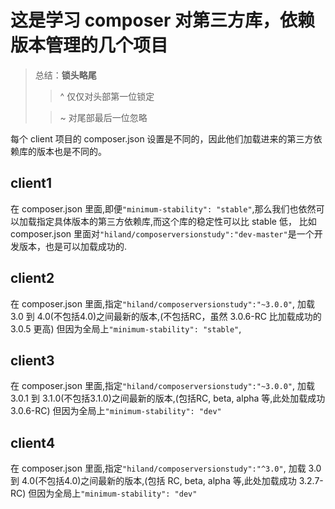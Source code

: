 # 这是学习 composer 对第三方库，依赖版本管理的几个项目
> 总结：**锁头略尾**
>> ^ 仅仅对头部第一位锁定
> 
>> ~ 对尾部最后一位忽略
 
每个 client 项目的 composer.json 设置是不同的，因此他们加载进来的第三方依赖库的版本也是不同的。

## client1
在 composer.json 里面,即便`"minimum-stability": "stable"`,那么我们也依然可以加载指定具体版本的第三方依赖库,而这个库的稳定性可以比 stable 低，
比如 composer.json 里面对`"hiland/composerversionstudy":"dev-master"`是一个开发版本，也是可以加载成功的.

## client2
在 composer.json 里面,指定`"hiland/composerversionstudy":"~3.0.0"`,
加载 3.0 到 4.0(不包括4.0)之间最新的版本,(不包括RC，虽然 3.0.6-RC 比加载成功的 3.0.5 更高)
但因为全局上`"minimum-stability": "stable"`,

## client3
在 composer.json 里面,指定`"hiland/composerversionstudy":"~3.0.0"`,
加载 3.0.1 到 3.1.0(不包括3.1.0)之间最新的版本,(包括RC, beta, alpha 等,此处加载成功 3.0.6-RC)
但因为全局上`"minimum-stability": "dev"`

## client4
在 composer.json 里面,指定`"hiland/composerversionstudy":"^3.0"`,
加载 3.0 到 4.0(不包括4.0)之间最新的版本,(包括 RC, beta, alpha 等,此处加载成功 3.2.7-RC)
但因为全局上`"minimum-stability": "dev"`